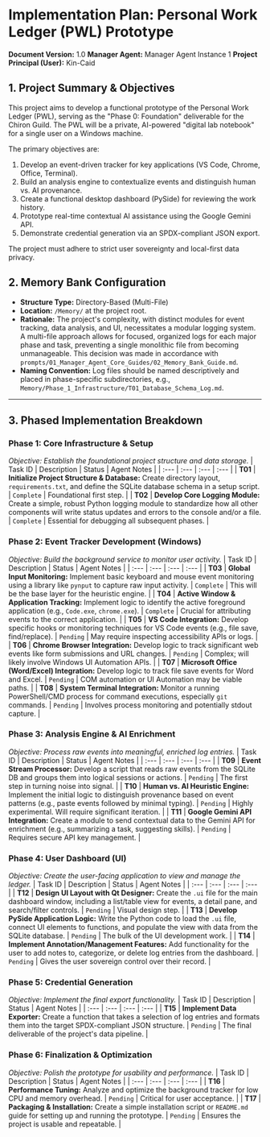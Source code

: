 # Implementation Plan: Personal Work Ledger (PWL) Prototype
**Document Version:** 1.0
**Manager Agent:** Manager Agent Instance 1
**Project Principal (User):** Kin-Caid

## 1. Project Summary & Objectives

This project aims to develop a functional prototype of the Personal Work Ledger (PWL), serving as the "Phase 0: Foundation" deliverable for the Chiron Guild. The PWL will be a private, AI-powered "digital lab notebook" for a single user on a Windows machine.

The primary objectives are:
1.  Develop an event-driven tracker for key applications (VS Code, Chrome, Office, Terminal).
2.  Build an analysis engine to contextualize events and distinguish human vs. AI provenance.
3.  Create a functional desktop dashboard (PySide) for reviewing the work history.
4.  Prototype real-time contextual AI assistance using the Google Gemini API.
5.  Demonstrate credential generation via an SPDX-compliant JSON export.

The project must adhere to strict user sovereignty and local-first data privacy.

## 2. Memory Bank Configuration

- **Structure Type:** Directory-Based (Multi-File)
- **Location:** `/Memory/` at the project root.
- **Rationale:** The project's complexity, with distinct modules for event tracking, data analysis, and UI, necessitates a modular logging system. A multi-file approach allows for focused, organized logs for each major phase and task, preventing a single monolithic file from becoming unmanageable. This decision was made in accordance with `prompts/01_Manager_Agent_Core_Guides/02_Memory_Bank_Guide.md`.
- **Naming Convention:** Log files should be named descriptively and placed in phase-specific subdirectories, e.g., `Memory/Phase_1_Infrastructure/T01_Database_Schema_Log.md`.

---

## 3. Phased Implementation Breakdown

### Phase 1: Core Infrastructure & Setup
*Objective: Establish the foundational project structure and data storage.*
| Task ID | Description | Status | Agent Notes |
| :--- | :--- | :--- | :--- |
| **T01** | **Initialize Project Structure & Database:** Create directory layout, `requirements.txt`, and define the SQLite database schema in a setup script. | `Complete` | Foundational first step. |
| **T02** | **Develop Core Logging Module:** Create a simple, robust Python logging module to standardize how all other components will write status updates and errors to the console and/or a file. | `Complete` | Essential for debugging all subsequent phases. |

### Phase 2: Event Tracker Development (Windows)
*Objective: Build the background service to monitor user activity.*
| Task ID | Description | Status | Agent Notes |
| :--- | :--- | :--- | :--- |
| **T03** | **Global Input Monitoring:** Implement basic keyboard and mouse event monitoring using a library like `pynput` to capture raw input activity. | `Complete` | This will be the base layer for the heuristic engine. |
| **T04** | **Active Window & Application Tracking:** Implement logic to identify the active foreground application (e.g., `Code.exe`, `chrome.exe`). | `Complete` | Crucial for attributing events to the correct application. |
| **T05** | **VS Code Integration:** Develop specific hooks or monitoring techniques for VS Code events (e.g., file save, find/replace). | `Pending` | May require inspecting accessibility APIs or logs. |
| **T06** | **Chrome Browser Integration:** Develop logic to track significant web events like form submissions and URL changes. | `Pending` | Complex; will likely involve Windows UI Automation APIs. |
| **T07** | **Microsoft Office (Word/Excel) Integration:** Develop logic to track file save events for Word and Excel. | `Pending` | COM automation or UI Automation may be viable paths. |
| **T08** | **System Terminal Integration:** Monitor a running PowerShell/CMD process for command executions, especially `git` commands. | `Pending` | Involves process monitoring and potentially stdout capture. |

### Phase 3: Analysis Engine & AI Enrichment
*Objective: Process raw events into meaningful, enriched log entries.*
| Task ID | Description | Status | Agent Notes |
| :--- | :--- | :--- | :--- |
| **T09** | **Event Stream Processor:** Develop a script that reads raw events from the SQLite DB and groups them into logical sessions or actions. | `Pending` | The first step in turning noise into signal. |
| **T10** | **Human vs. AI Heuristic Engine:** Implement the initial logic to distinguish provenance based on event patterns (e.g., paste events followed by minimal typing). | `Pending` | Highly experimental. Will require significant iteration. |
| **T11** | **Google Gemini API Integration:** Create a module to send contextual data to the Gemini API for enrichment (e.g., summarizing a task, suggesting skills). | `Pending` | Requires secure API key management. |

### Phase 4: User Dashboard (UI)
*Objective: Create the user-facing application to view and manage the ledger.*
| Task ID | Description | Status | Agent Notes |
| :--- | :--- | :--- | :--- |
| **T12** | **Design UI Layout with Qt Designer:** Create the `.ui` file for the main dashboard window, including a list/table view for events, a detail pane, and search/filter controls. | `Pending` | Visual design step. |
| **T13** | **Develop PySide Application Logic:** Write the Python code to load the `.ui` file, connect UI elements to functions, and populate the view with data from the SQLite database. | `Pending` | The bulk of the UI development work. |
| **T14** | **Implement Annotation/Management Features:** Add functionality for the user to add notes to, categorize, or delete log entries from the dashboard. | `Pending` | Gives the user sovereign control over their record. |

### Phase 5: Credential Generation
*Objective: Implement the final export functionality.*
| Task ID | Description | Status | Agent Notes |
| :--- | :--- | :--- | :--- |
| **T15** | **Implement Data Exporter:** Create a function that takes a selection of log entries and formats them into the target SPDX-compliant JSON structure. | `Pending` | The final deliverable of the project's data pipeline. |

### Phase 6: Finalization & Optimization
*Objective: Polish the prototype for usability and performance.*
| Task ID | Description | Status | Agent Notes |
| :--- | :--- | :--- | :--- |
| **T16** | **Performance Tuning:** Analyze and optimize the background tracker for low CPU and memory overhead. | `Pending` | Critical for user acceptance. |
| **T17** | **Packaging & Installation:** Create a simple installation script or `README.md` guide for setting up and running the prototype. | `Pending` | Ensures the project is usable and repeatable. |